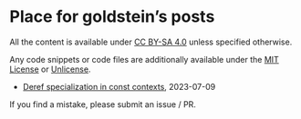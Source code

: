 # Place for goldstein’s posts

All the content is available under [CC BY-SA 4.0] unless specified otherwise.

Any code snippets or code files are additionally available under the [MIT License] or [Unlicense].

* [Deref specialization in const contexts](const_deref_specialization/src/lib.md), 2023-07-09

If you find a mistake, please submit an issue / PR.

[CC BY-SA 4.0]: https://creativecommons.org/licenses/by-sa/4.0/
[MIT License]: ./LICENSE-MIT
[Unlicense]: ./UNLICENSE
